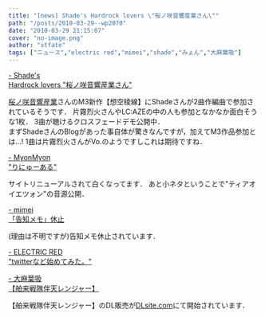```yaml
---
title: "[news] Shade's Hardrock lovers \"桜ノ咲音響産業さん\""
path: "/posts/2010-03-29--wp2070"
date: "2010-03-29 21:15:07"
cover: "no-image.png"
author: "stfate"
tags: ["ニュース","electric red","mimei","shade","みょん","大麻葉吸"]
---
```


<style type="text/css">
<!--
p {white-space: pre-wrap};
-->
</style>

<a  href="http://shade019.blog99.fc2.com/" target="_blank">- Shade's Hardrock lovers "桜ノ咲音響産業さん"</a>
<div ><a href="http://sakion.net/" target="_blank">桜ノ咲音響産業</a>さんのM3新作【想空稜線】にShadeさんが2曲作編曲で参加されているそうです．
片霧烈火さんやLC:AZEの中の人も参加となかなか面白そうな1枚．
3曲が聴けるクロスフェードデモ公開中．
<div >まずShadeさんのBlogがあった事自体が驚きなんですが，加えてM3作品参加とは…!
1曲は片霧烈火さんがVo.のようですしこれは期待ですね．</div></div>

<a  href="http://www.myonmyon.com/" target="_blank">- MyonMyon "りにゅーある"</a>
<div >サイトリニューアルされて白くなってます．
あと小ネタということで"ティアオイエツォン"の音源公開．</div>

<a  href="http://totsu-kuni.net/" target="_blank">- mimei 「告知メモ」休止</a>
<div >(理由は不明ですが)告知メモ休止されています．</div>

<a  href="http://electricred.jp/" target="_blank">- ELECTRIC RED "twitterなど始めてみた。"</a>
<div ></div>

<a  href="http://www.human-bbq.com/" target="_blank">- 大麻葉吸 【舶来戦隊伴天レンジャー】</a>
<div >【舶来戦隊伴天レンジャー】のDL販売が<a href="http://home.dlsite.com/work/=/product_id/RJ060447.html" target="_blank">DLsite.com</a>にて開始されています．</div>